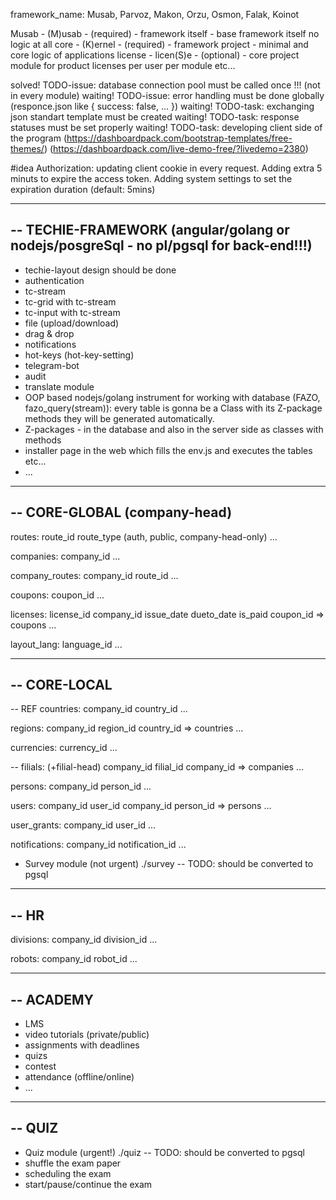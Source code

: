 framework_name: Musab, Parvoz, Makon, Orzu, Osmon, Falak, Koinot

Musab - (M)usab - (required) - framework itself - base framework itself no logic at all
core - (K)ernel - (required) - framework project - minimal and core logic of applications
license - licen(S)e - (optional) - core project module for product licenses per user per module etc...

solved! TODO-issue: database connection pool must be called once !!! (not in every module)
waiting! TODO-issue: error handling must be done globally (responce.json like { success: false, ... })
waiting! TODO-task: exchanging json standart template must be created
waiting! TODO-task: response statuses must be set properly
waiting! TODO-task: developing client side of the program
(https://dashboardpack.com/bootstrap-templates/free-themes/)
(https://dashboardpack.com/live-demo-free/?livedemo=2380)

#idea
Authorization:
  updating client cookie in every request.
  Adding extra 5 minuts to expire the access token.
  Adding system settings to set the expiration duration (default: 5mins)

---

## -- TECHIE-FRAMEWORK (angular/golang or nodejs/posgreSql - no pl/pgsql for back-end!!!)

- techie-layout design should be done
- authentication
- tc-stream
- tc-grid with tc-stream
- tc-input with tc-stream
- file (upload/download)
- drag & drop
- notifications
- hot-keys (hot-key-setting)
- telegram-bot
- audit
- translate module
- OOP based nodejs/golang instrument for working with database (FAZO, fazo_query(stream)):
  every table is gonna be a Class with its Z-package methods
  they will be generated automatically.
- Z-packages - in the database and also in the server side as classes with methods
- installer page in the web which fills the env.js and executes the tables etc...
- ...

---

## -- CORE-GLOBAL (company-head)

routes:
route_id
route_type (auth, public, company-head-only)
...

companies:
company_id
...

company_routes:
company_id
route_id
...

coupons:
coupon_id
...

licenses:
license_id
company_id
issue_date
dueto_date
is_paid
coupon_id => coupons
...

layout_lang:
language_id
...

---

## -- CORE-LOCAL

-- REF
countries:
company_id
country_id
...

regions:
company_id
region_id
country_id => countries
...

currencies:
currency_id
...

--
filials: (+filial-head)
company_id
filial_id
company_id => companies
...

persons:
company_id
person_id
...

users:
company_id
user_id
company_id
person_id => persons
...

user_grants:
company_id
user_id
...

notifications:
company_id
notification_id
...

- Survey module (not urgent)
  ./survey -- TODO: should be converted to pgsql

---

## -- HR

divisions:
company_id
division_id
...

robots:
company_id
robot_id
...

---

## -- ACADEMY

- LMS
- video tutorials (private/public)
- assignments with deadlines
- quizs
- contest
- attendance (offline/online)
- ...

---

## -- QUIZ

- Quiz module (urgent!)
  ./quiz -- TODO: should be converted to pgsql
- shuffle the exam paper
- scheduling the exam
- start/pause/continue the exam
